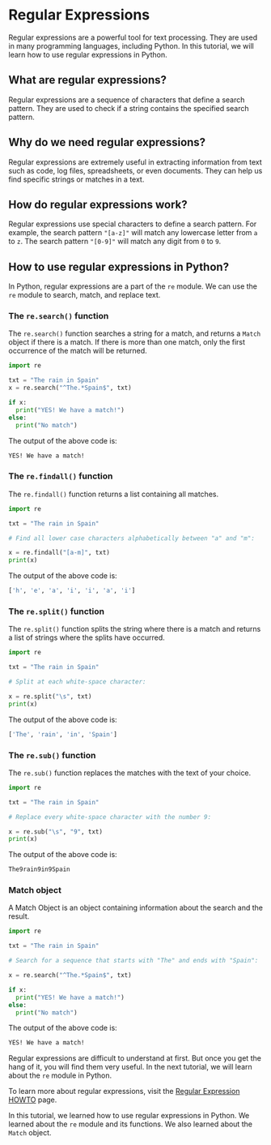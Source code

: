 # Regular Expressions

Regular expressions are a powerful tool for text processing. They are used in many programming languages, including Python. In this tutorial, we will learn how to use regular expressions in Python.

## What are regular expressions?

Regular expressions are a sequence of characters that define a search pattern. They are used to check if a string contains the specified search pattern.

## Why do we need regular expressions?

Regular expressions are extremely useful in extracting information from text such as code, log files, spreadsheets, or even documents. They can help us find specific strings or matches in a text.

## How do regular expressions work?

Regular expressions use special characters to define a search pattern. For example, the search pattern `"[a-z]"` will match any lowercase letter from `a` to `z`. The search pattern `"[0-9]"` will match any digit from `0` to `9`.

## How to use regular expressions in Python?

In Python, regular expressions are a part of the `re` module. We can use the `re` module to search, match, and replace text.

### The `re.search()` function

The `re.search()` function searches a string for a match, and returns a `Match` object if there is a match. If there is more than one match, only the first occurrence of the match will be returned.

```python
import re

txt = "The rain in Spain"
x = re.search("^The.*Spain$", txt)

if x:
  print("YES! We have a match!")
else:
  print("No match")
```

The output of the above code is:

```bash
YES! We have a match!
```

### The `re.findall()` function

The `re.findall()` function returns a list containing all matches.

```python
import re

txt = "The rain in Spain"

# Find all lower case characters alphabetically between "a" and "m":

x = re.findall("[a-m]", txt)
print(x)
```

The output of the above code is:

```bash
['h', 'e', 'a', 'i', 'i', 'a', 'i']
```

### The `re.split()` function

The `re.split()` function splits the string where there is a match and returns a list of strings where the splits have occurred.

```python
import re

txt = "The rain in Spain"

# Split at each white-space character:

x = re.split("\s", txt)
print(x)
```

The output of the above code is:

```bash
['The', 'rain', 'in', 'Spain']
```

### The `re.sub()` function

The `re.sub()` function replaces the matches with the text of your choice.

```python
import re

txt = "The rain in Spain"

# Replace every white-space character with the number 9:

x = re.sub("\s", "9", txt)
print(x)
```

The output of the above code is:

```bash
The9rain9in9Spain
```

### Match object

A Match Object is an object containing information about the search and the result.

```python
import re

txt = "The rain in Spain"

# Search for a sequence that starts with "The" and ends with "Spain":

x = re.search("^The.*Spain$", txt)

if x:
  print("YES! We have a match!")
else:
  print("No match")
```

The output of the above code is:

```bash
YES! We have a match!
```

Regular expressions are difficult to understand at first. But once you get the hang of it, you will find them very useful. In the next tutorial, we will learn about the `re` module in Python.

To learn more about regular expressions, visit the [Regular Expression HOWTO](https://docs.python.org/3/howto/regex.html) page.

In this tutorial, we learned how to use regular expressions in Python. We learned about the `re` module and its functions. We also learned about the `Match` object.
